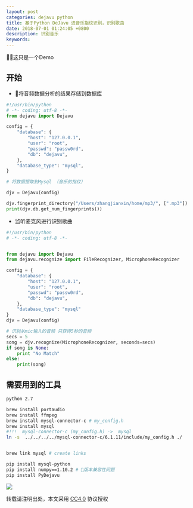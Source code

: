```yaml
---
layout: post
categories: dejavu python
title: 基于Python DeJavu 进音乐指纹识别，识别歌曲
date: 2018-07-01 01:24:05 +0800
description: 识别音乐
keywords: 
---
```


这只是一个Demo

## 开始

* 将音频数据分析的结果存储到数据库

```python
#!/usr/bin/python
# -*- coding: utf-8 -*-
from dejavu import Dejavu

config = {
    "database": {
        "host": "127.0.0.1",
        "user": "root",
        "passwd": "passw0rd",
        "db": "dejavu",
    },
    "database_type": "mysql",
}

# 将数据提取到Mysql （音乐的指纹）

djv = Dejavu(config)

djv.fingerprint_directory("/Users/zhangjianxin/home/mp3/", [".mp3"])
print(djv.db.get_num_fingerprints())

```

* 监听麦克风进行识别歌曲

```python
#!/usr/bin/python
# -*- coding: utf-8 -*-


from dejavu import Dejavu
from dejavu.recognize import FileRecognizer, MicrophoneRecognizer

config = {
    "database": {
        "host": "127.0.0.1",
        "user": "root",
        "passwd": "passw0rd",
        "db": "dejavu",
    },
    "database_type": "mysql"
}
djv = Dejavu(config)

# 识别从mic输入的音频 只获得5秒的音频
secs = 5
song = djv.recognize(MicrophoneRecognizer, seconds=secs)
if song is None:
    print "No Match"
else:
    print(song)
```


## 需要用到的工具

```bash
python 2.7

brew install portaudio
brew install ffmpeg
brew install mysql-connector-c # my_config.h
brew install mysql
#!!!  mysql-connector-c (my_config.h) ->  mysql
ln -s  ../../../../mysql-connector-c/6.1.11/include/my_config.h ./


brew link mysql # create links

pip install mysql-python
pip install numpy==1.10.2 # 版本兼容性问题
pip install PyDejavu

```

![](http://zmatsh.b0.upaiyun.com/demos/788db197-f796-42d2-8ea5-ef655160e7c5.png)

转载请注明出处，本文采用 [CC4.0](http://creativecommons.org/licenses/by-nc-nd/4.0/) 协议授权

